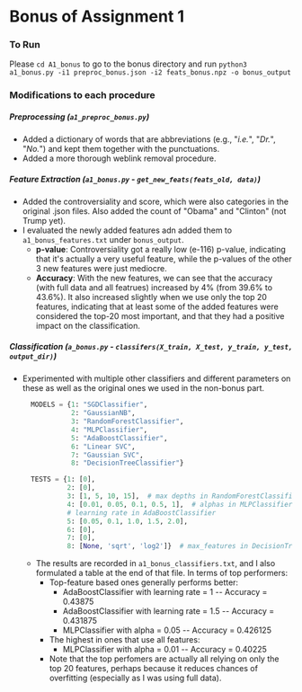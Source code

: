 # Bonus of Assignment 1

### To Run

Please `cd A1_bonus` to go to the bonus directory and run `python3 a1_bonus.py -i1 preproc_bonus.json -i2 feats_bonus.npz -o bonus_output`


### Modifications to each procedure

##### Preprocessing (`a1_preproc_bonus.py`)

* Added a dictionary of words that are abbreviations (e.g., "_i.e._", "_Dr._", "_No._") and kept them together with the punctuations.
* Added a more thorough weblink removal procedure.


##### Feature Extraction (`a1_bonus.py` - `get_new_feats(feats_old, data)`)

* Added the controversiality and score, which were also categories in the original .json files. Also added the count of "Obama" and "Clinton" (not Trump yet).
* I evaluated the newly added features adn added them to `a1_bonus_features.txt` under `bonus_output`.
  * __p-value__: Controversiality got a really low (e-116) p-value, indicating that it's actually a very useful feature, while the p-values of the other 3 new features were just mediocre.
  * __Accuracy__: With the new features, we can see that the accuracy (with full data and all featrues) increased by 4% (from 39.6% to 43.6%). It also increased slightly when we use only the top 20 features, indicating that at least some of the added features were considered the top-20 most important, and that they had a positive impact on the classification.


##### Classification (`a_bonus.py` - `classifers(X_train, X_test, y_train, y_test, output_dir)`)

* Experimented with multiple other classifiers and different parameters on these as well as the original ones we used in the non-bonus part.
  ```python
    MODELS = {1: "SGDClassifier",
              2: "GaussianNB",
              3: "RandomForestClassifier",
              4: "MLPClassifier",
              5: "AdaBoostClassifier",
              6: "Linear SVC",
              7: "Gaussian SVC",
              8: "DecisionTreeClassifier"}

    TESTS = {1: [0],
             2: [0],
             3: [1, 5, 10, 15],  # max depths in RandomForestClassifier
             4: [0.01, 0.05, 0.1, 0.5, 1],  # alphas in MLPClassifier
             # learning rate in AdaBoostClassifier
             5: [0.05, 0.1, 1.0, 1.5, 2.0],
             6: [0],
             7: [0],
             8: [None, 'sqrt', 'log2']}  # max_features in DecisionTreeClassifier
  ```
  * The results are recorded in `a1_bonus_classifiers.txt`, and I also formulated a table at the end of that file. In terms of top performers:
    * Top-feature based ones generally performs better:
    	* AdaBoostClassifier with learning rate = 1 		-- Accuracy = 0.43875
    	* AdaBoostClassifier with learning rate = 1.5 		-- Accuracy = 0.431875
    	* MLPClassifier with alpha = 0.05 					-- Accuracy = 0.426125
    * The highest in ones that use all features:
    	* MLPClassifier with alpha = 0.01 					-- Accuracy = 0.40225
    * Note that the top perfomers are actually all relying on only the top 20 features, perhaps because it reduces chances of overfitting (especially as I was using full data).